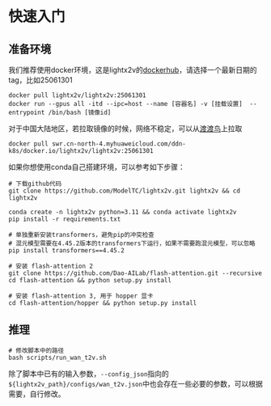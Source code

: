 # 快速入门

## 准备环境

我们推荐使用docker环境，这是lightx2v的[dockerhub](https://hub.docker.com/r/lightx2v/lightx2v/tags)，请选择一个最新日期的tag，比如25061301

```shell
docker pull lightx2v/lightx2v:25061301
docker run --gpus all -itd --ipc=host --name [容器名] -v [挂载设置]  --entrypoint /bin/bash [镜像id]
```

对于中国大陆地区，若拉取镜像的时候，网络不稳定，可以从[渡渡鸟](https://docker.aityp.com/r/docker.io/lightx2v/lightx2v)上拉取

```shell
docker pull swr.cn-north-4.myhuaweicloud.com/ddn-k8s/docker.io/lightx2v/lightx2v:25061301
```


如果你想使用conda自己搭建环境，可以参考如下步骤：

```shell
# 下载github代码
git clone https://github.com/ModelTC/lightx2v.git lightx2v && cd lightx2v

conda create -n lightx2v python=3.11 && conda activate lightx2v
pip install -r requirements.txt

# 单独重新安装transformers，避免pip的冲突检查
# 混元模型需要在4.45.2版本的transformers下运行，如果不需要跑混元模型，可以忽略
pip install transformers==4.45.2

# 安装 flash-attention 2
git clone https://github.com/Dao-AILab/flash-attention.git --recursive
cd flash-attention && python setup.py install

# 安装 flash-attention 3, 用于 hopper 显卡
cd flash-attention/hopper && python setup.py install
```

## 推理

```shell
# 修改脚本中的路径
bash scripts/run_wan_t2v.sh
```

除了脚本中已有的输入参数，`--config_json`指向的`${lightx2v_path}/configs/wan_t2v.json`中也会存在一些必要的参数，可以根据需要，自行修改。
